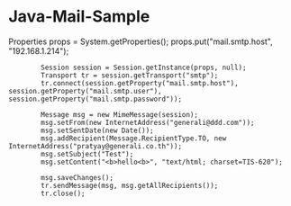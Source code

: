 # Java-Mail-Sample
Properties props = System.getProperties();
	        props.put("mail.smtp.host", "192.168.1.214");

	        Session session = Session.getInstance(props, null);
	        Transport tr = session.getTransport("smtp");
	        tr.connect(session.getProperty("mail.smtp.host"), session.getProperty("mail.smtp.user"),    session.getProperty("mail.smtp.password"));

	        Message msg = new MimeMessage(session);
	        msg.setFrom(new InternetAddress("generali@ddd.com"));
	        msg.setSentDate(new Date());
	        msg.addRecipient(Message.RecipientType.TO, new InternetAddress("pratyay@generali.co.th"));
	        msg.setSubject("Test"); 
	        msg.setContent("<b>hello<b>", "text/html; charset=TIS-620");

	        msg.saveChanges();
	        tr.sendMessage(msg, msg.getAllRecipients());
	        tr.close();
